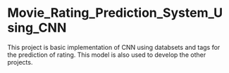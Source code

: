 # Movie_Rating_Prediction_System_Using_CNN
This project is basic implementation of CNN using databsets and tags for the prediction of rating. This model is also used to develop the other projects.

